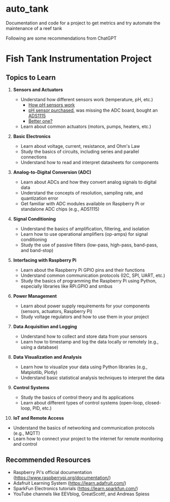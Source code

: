 # auto_tank
Documentation and code for a project to get metrics and try automate the maintenance of a reef tank

Following are some recommendations from ChatGPT

# Fish Tank Instrumentation Project

## Topics to Learn

1. **Sensors and Actuators**
   - Understand how different sensors work (temperature, pH, etc.)
      - [How pH sensors work](https://in-situ.com/en/faq/water-quality-information/ph-faqs/how-do-ph-sensors-work)
      - [pH sensor purchased](https://www.aliexpress.com/item/1005004359552599.html?spm=a2g0o.order_detail.order_detail_item.4.2f02f19ct9c07W), was missing the ADC board, bought an [ADS1115](https://instantpanel.co.nz/product/ads1115-16-bit-adc---4-channel-with-programmable-gain-amplifier.html)
      - [Better one?](https://nz.rs-online.com/web/p/arduino-compatible-boards-kits/2163779)
   - Learn about common actuators (motors, pumps, heaters, etc.)

2. **Basic Electronics**
   - Learn about voltage, current, resistance, and Ohm's Law
   - Study the basics of circuits, including series and parallel connections
   - Understand how to read and interpret datasheets for components

3. **Analog-to-Digital Conversion (ADC)**
   - Learn about ADCs and how they convert analog signals to digital data
   - Understand the concepts of resolution, sampling rate, and quantization error
   - Get familiar with ADC modules available on Raspberry Pi or standalone ADC chips (e.g., ADS1115)

4. **Signal Conditioning**
   - Understand the basics of amplification, filtering, and isolation
   - Learn how to use operational amplifiers (op-amps) for signal conditioning
   - Study the use of passive filters (low-pass, high-pass, band-pass, and band-stop)

5. **Interfacing with Raspberry Pi**
   - Learn about the Raspberry Pi GPIO pins and their functions
   - Understand common communication protocols (I2C, SPI, UART, etc.)
   - Study the basics of programming the Raspberry Pi using Python, especially libraries like RPi.GPIO and smbus

6. **Power Management**
   - Learn about power supply requirements for your components (sensors, actuators, Raspberry Pi)
   - Study voltage regulators and how to use them in your project

7. **Data Acquisition and Logging**
   - Understand how to collect and store data from your sensors
   - Learn how to timestamp and log the data locally or remotely (e.g., using a database)

8. **Data Visualization and Analysis**
   - Learn how to visualize your data using Python libraries (e.g., Matplotlib, Plotly)
   - Understand basic statistical analysis techniques to interpret the data

9. **Control Systems**
   - Study the basics of control theory and its applications
   - Learn about different types of control systems (open-loop, closed-loop, PID, etc.)

10. **IoT and Remote Access**
   - Understand the basics of networking and communication protocols (e.g., MQTT)
   - Learn how to connect your project to the internet for remote monitoring and control

## Recommended Resources

- Raspberry Pi's official documentation (https://www.raspberrypi.org/documentation/)
- Adafruit Learning System (https://learn.adafruit.com/)
- SparkFun Electronics tutorials (https://learn.sparkfun.com/)
- YouTube channels like EEVblog, GreatScott!, and Andreas Spiess



